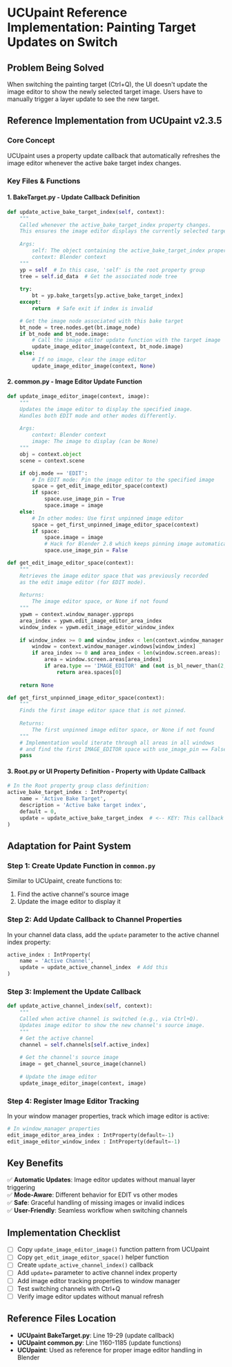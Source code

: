# UCUpaint Reference Implementation: Painting Target Updates on Switch

## Problem Being Solved
When switching the painting target (Ctrl+Q), the UI doesn't update the image editor to show the newly selected target image. Users have to manually trigger a layer update to see the new target.

## Reference Implementation from UCUpaint v2.3.5

### Core Concept
UCUpaint uses a property update callback that automatically refreshes the image editor whenever the active bake target index changes.

### Key Files & Functions

#### 1. **BakeTarget.py** - Update Callback Definition
```python
def update_active_bake_target_index(self, context):
    """
    Called whenever the active_bake_target_index property changes.
    This ensures the image editor displays the currently selected target.
    
    Args:
        self: The object containing the active_bake_target_index property
        context: Blender context
    """
    yp = self  # In this case, 'self' is the root property group
    tree = self.id_data  # Get the associated node tree
    
    try: 
        bt = yp.bake_targets[yp.active_bake_target_index]
    except: 
        return  # Safe exit if index is invalid

    # Get the image node associated with this bake target
    bt_node = tree.nodes.get(bt.image_node)
    if bt_node and bt_node.image:
        # Call the image editor update function with the target image
        update_image_editor_image(context, bt_node.image)
    else:
        # If no image, clear the image editor
        update_image_editor_image(context, None)
```

#### 2. **common.py** - Image Editor Update Function
```python
def update_image_editor_image(context, image):
    """
    Updates the image editor to display the specified image.
    Handles both EDIT mode and other modes differently.
    
    Args:
        context: Blender context
        image: The image to display (can be None)
    """
    obj = context.object
    scene = context.scene

    if obj.mode == 'EDIT':
        # In EDIT mode: Pin the image editor to the specified image
        space = get_edit_image_editor_space(context)
        if space:
            space.use_image_pin = True
            space.image = image
    else:
        # In other modes: Use first unpinned image editor
        space = get_first_unpinned_image_editor_space(context)
        if space:
            space.image = image
            # Hack for Blender 2.8 which keeps pinning image automatically
            space.use_image_pin = False

def get_edit_image_editor_space(context):
    """
    Retrieves the image editor space that was previously recorded
    as the edit image editor (for EDIT mode).
    
    Returns:
        The image editor space, or None if not found
    """
    ypwm = context.window_manager.ypprops
    area_index = ypwm.edit_image_editor_area_index
    window_index = ypwm.edit_image_editor_window_index
    
    if window_index >= 0 and window_index < len(context.window_manager.windows):
        window = context.window_manager.windows[window_index]
        if area_index >= 0 and area_index < len(window.screen.areas):
            area = window.screen.areas[area_index]
            if area.type == 'IMAGE_EDITOR' and (not is_bl_newer_than(2, 80) or area.spaces[0].mode == 'UV'):
                return area.spaces[0]
    
    return None

def get_first_unpinned_image_editor_space(context):
    """
    Finds the first image editor space that is not pinned.
    
    Returns:
        The first unpinned image editor space, or None if not found
    """
    # Implementation would iterate through all areas in all windows
    # and find the first IMAGE_EDITOR space with use_image_pin == False
    pass
```

#### 3. **Root.py or UI Property Definition** - Property with Update Callback
```python
# In the Root property group class definition:
active_bake_target_index : IntProperty(
    name = 'Active Bake Target',
    description = 'Active bake target index',
    default = 0,
    update = update_active_bake_target_index  # <-- KEY: This callback is crucial
)
```

## Adaptation for Paint System

### Step 1: Create Update Function in `common.py`
Similar to UCUpaint, create functions to:
1. Find the active channel's source image
2. Update the image editor to display it

### Step 2: Add Update Callback to Channel Properties
In your channel data class, add the `update` parameter to the active channel index property:

```python
active_index : IntProperty(
    name = 'Active Channel',
    update = update_active_channel_index  # Add this
)
```

### Step 3: Implement the Update Callback
```python
def update_active_channel_index(self, context):
    """
    Called when active channel is switched (e.g., via Ctrl+Q).
    Updates image editor to show the new channel's source image.
    """
    # Get the active channel
    channel = self.channels[self.active_index]
    
    # Get the channel's source image
    image = get_channel_source_image(channel)
    
    # Update the image editor
    update_image_editor_image(context, image)
```

### Step 4: Register Image Editor Tracking
In your window manager properties, track which image editor is active:

```python
# In window_manager properties
edit_image_editor_area_index : IntProperty(default=-1)
edit_image_editor_window_index : IntProperty(default=-1)
```

## Key Benefits

✅ **Automatic Updates**: Image editor updates without manual layer triggering  
✅ **Mode-Aware**: Different behavior for EDIT vs other modes  
✅ **Safe**: Graceful handling of missing images or invalid indices  
✅ **User-Friendly**: Seamless workflow when switching channels  

## Implementation Checklist

- [ ] Copy `update_image_editor_image()` function pattern from UCUpaint
- [ ] Copy `get_edit_image_editor_space()` helper function
- [ ] Create `update_active_channel_index()` callback
- [ ] Add `update=` parameter to active channel index property
- [ ] Add image editor tracking properties to window manager
- [ ] Test switching channels with Ctrl+Q
- [ ] Verify image editor updates without manual refresh

## Reference Files Location
- **UCUpaint BakeTarget.py**: Line 19-29 (update callback)
- **UCUpaint common.py**: Line 1160-1185 (update functions)
- **UCUpaint**: Used as reference for proper image editor handling in Blender

